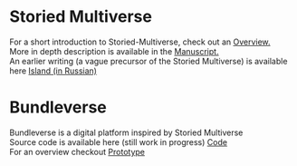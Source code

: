 # Storied Multiverse
For a short introduction to Storied-Multiverse, check out an <a href="https://storiedmultiverse.github.io/overview/" target="_blank"> Overview. </a> 
<br>
More in depth description is available in the <a href="https://storiedmultiverse.github.io/manuscript/" target="_blank"> Manuscript. </a> 
<br>
An earlier writing (a vague precursor of the Storied Multiverse) is available here <a href="https://storiedmultiverse.github.io/island/" target="_blank"> Island (in Russian) </a>
<br>
# Bundleverse
Bundleverse is a digital platform inspired by Storied Multiverse <br>
Source code is available here (still work in progress) <a href="https://github.com/nugzarm/sizmari" targer="_blank"> Code </a>
<br>
For an overview checkout <a href="https://bundleverse.com:8080" targer="_blank"> Prototype </a>
